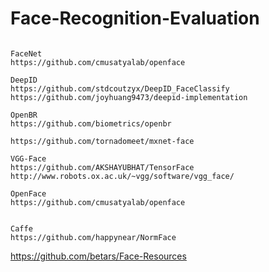 # Face-Recognition-Evaluation

~~~

FaceNet
https://github.com/cmusatyalab/openface

DeepID
https://github.com/stdcoutzyx/DeepID_FaceClassify
https://github.com/joyhuang9473/deepid-implementation

OpenBR
https://github.com/biometrics/openbr

https://github.com/tornadomeet/mxnet-face

VGG-Face
https://github.com/AKSHAYUBHAT/TensorFace
http://www.robots.ox.ac.uk/~vgg/software/vgg_face/

OpenFace
https://github.com/cmusatyalab/openface


Caffe
https://github.com/happynear/NormFace

~~~

https://github.com/betars/Face-Resources
